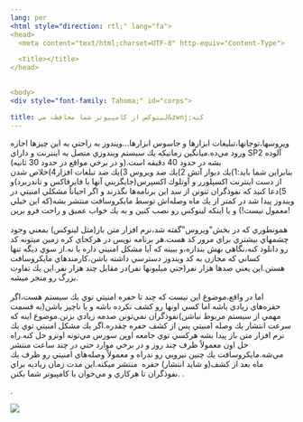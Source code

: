 ```yaml
---
lang: per
<html style="direction: rtl;" lang="fa">
<head>
  <meta content="text/html;charset=UTF-8" http-equiv="Content-Type">

  <title></title>
</head>
  

<body>
<div style="font-family: Tahoma;" id="corps">

title: لينوكس از كامپيوتر شما محافظت مي&zwnj;كنه
---
```

ويروسها،توجانها،تبليغات ابزارها و جاسوس ابزارها...ويندوز به راحتي به
اين چيزها اجازه ورود مي&zwnj;ده.ميانگين زمانيكه يك سيستم ويندوزي متصل
به اينترنت و داراي SP2 آلوده بشه در حدود 40 دقيقه&zwnj; است.(و در برخي
مواقع در حدود 30 ثانيه)<br />
بنابراين شما بايد:1)يك دبوار آتش 2)يك ضد ويروس 3)يك ضد تبلغات
افزار4)خلاص شدن از دست اينترنت اكسپلورر و آوتلوك اكسپرس(جايگزيني آنها
با فايرفاكس و تاندربرد)و 5)دعا كنيد كه نفوذگران تنونن از سد اين
برنامه&zwnj;ها نگذرند و اگر احياناً مشكلي امنيتي در ويندوز پيدا شد در
كمتر از يك ماه وصله&zwnj;اش توسط مايكروسافت منتشر بشه(كه اين خيلي معمول
نيست!) و يا اينكه لينوكس رو نصب كنين و به يك خواب عميق و راحت فرو برين!<br />
<br />
همونطوري كه در بخش"ويروس"گفته شد،نرم افزار متن باز(مثل لينوكس) بمعني
وجود چشمهاي بيشتري براي مرور كد هست.هر برنامه نويس در هركجاي كره زمين
ميتونه كد رو دانلود كنه،نگاهي بهش بندازه،و ببينه كه آيا مشكل امنيتي
داره يا نه.از سوي ديگه تنها كساني كه مجازن به كد ويندوز دسترسي داشته
باشن،كارمندهاي مايكروسافت هستن.اين يعني صدها هزار نفر(حتي ميليونها
نفر)در مقابل چند هزار نفر.اين يك تفاوت بزرگ رو منجر ميشه.<br />
<br />
اما در واقع،موضوع اين نيست كه چند تا حفره امنيتي توي يك سيستم هست،اگر
حفره&zwnj;هاي زيادي باشه اما كسي اونها رو كشف نكرده باشه و يا ناچيز
باشن(به قسمت مهمي از سيستم مربوط نباشن)نفوذگران نمي&zwnj;تونن صدمه
زيادي بزنن.موضوع اينه كه سرعت انتشار يك وصله امنيتي پس از كشف حفره
چقدره.اگر يك مشكل امنيتي توي يك نرم&zwnj; افزار متن باز پيدا بشه هركسي
توي جامعه اوپن سورس مي&zwnj;تونه اونرو حل كنه.راه حل اون معمولاً ظرف
چند روز و در برخي موارد حتي در چند ساعت منتشر مي&zwnj;شه.مايكروسافت يك
چنين نيرويي رو ندراه و معمولاً وصله&zwnj;هاي امنيتي رو ظرف يك ماه بعد
از كشف(و شايد انتشار) حفره &nbsp;منتشر ميكنه.اين مدت زمان زياديه براي
نفوذگران تا هركاري و مي&zwnj;خوان با كامپيوتر شما بكنن.
.


.



<img src="Images/security_thumb.png">





